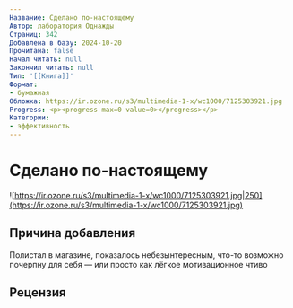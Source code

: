 ```yaml
---
Название: Сделано по-настоящему
Автор: лаборатория Однажды
Страниц: 342
Добавлена в базу: 2024-10-20
Прочитана: false
Начал читать: null
Закончил читать: null
Тип: '[[Книга]]'
Формат:
- бумажная
Обложка: https://ir.ozone.ru/s3/multimedia-1-x/wc1000/7125303921.jpg
Progress: <p><progress max=0 value=0></progress></p>
Категории:
- эффективность
---
```

# Сделано по-настоящему

![https://ir.ozone.ru/s3/multimedia-1-x/wc1000/7125303921.jpg|250](https://ir.ozone.ru/s3/multimedia-1-x/wc1000/7125303921.jpg)

## Причина добавления

Полистал в магазине, показалось небезынтересным, что-то возможно почерпну для себя — или просто как лёгкое мотивационное чтиво

## Рецензия